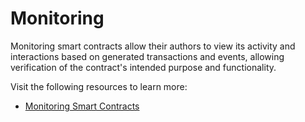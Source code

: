 # Monitoring

Monitoring smart contracts allow their authors to view its activity and interactions based on generated transactions and events, allowing verification of the contract's intended purpose and functionality.

Visit the following resources to learn more:

- [Monitoring Smart Contracts](https://consensys.github.io/smart-contract-best-practices/development-recommendations/solidity-specific/event-monitoring/)
